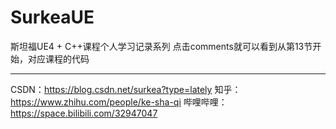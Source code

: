 # SurkeaUE

斯坦福UE4 + C++课程个人学习记录系列
点击comments就可以看到从第13节开始，对应课程的代码

--------------------------------------------------------

CSDN：https://blog.csdn.net/surkea?type=lately
知乎：https://www.zhihu.com/people/ke-sha-qi
哔哩哔哩：https://space.bilibili.com/32947047

